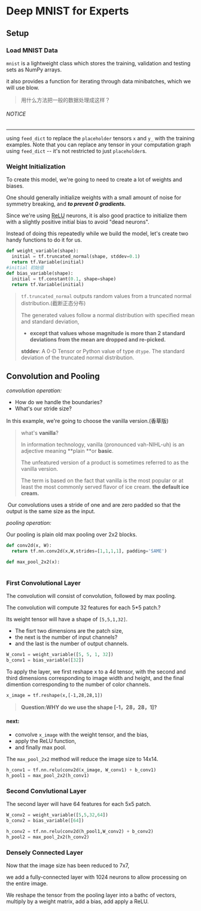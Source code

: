 # Deep MNIST for Experts



## Setup

### Load MNIST Data

`mnist` is a lightweight class which stores the training, validation and testing sets as NumPy arrays.

it also provides a function for iterating through data minibatches, which we will use blow.

> 用什么方法把一般的数据处理成这样？

###### NOTICE

---

using `feed_dict` to replace the `placeholder` tensors `x` and `y_` with the training examples. Note that you can replace any tensor in your computation graph using `feed_dict` -- it's not restricted to just `placeholder`s.



### Weight Initialization

To create this model, we're going to need to create a lot of weights and biases. 

One should generally initialize weights with a small amount of noise for symmetry breaking, and ***to prevent 0 gradients.***

 Since we're using [ReLU](https://en.wikipedia.org/wiki/Rectifier_(neural_networks)) neurons, it is also good practice to initialize them with a slightly positive initial bias to avoid "dead neurons". 

Instead of doing this repeatedly while we build the model, let's create two handy functions to do it for us.

```python
def weight_variable(shape):
  initial = tf.truncated_normal(shape, stddev=0.1)
  return tf.Variable(initial)
#initial 初始值
def bias_variable(shape):
  initial = tf.constant(0.1, shape=shape)
  return tf.Variable(initial)
```

> `tf.truncated_normal` outputs random values from a truncated normal distribution.(截断正态分布)
>
> The generated values follow a normal distribution with specified mean and standard deviation,
>
> - **except that values whose magnitude is more than 2 standard deviations from the mean are dropped and re-picked.**
>
> **stddev**: A 0-D Tensor or Python value of type `dtype`. The standard deviation of the truncated normal distribution.

## Convolution and Pooling

*convolution operation:*

- How do we handle the boundaries?
- What's our stride size?

In this example, we're going to choose the vanilla version.(香草版)

> what's **vanilla**?
>
> In information technology, vanilla (pronounced vah-NIHL-uh) is an adjective meaning **plain **or **basic**. 
>
> The unfeatured version of a product is sometimes referred to as the vanilla version.
>
> The term is based on the fact that vanilla is the most popular or at least the most commonly served flavor of ice cream. **the default ice cream.**

​	Our convolutions uses a stride of one and are zero padded so that the output is the same size as the input.

*pooling operation:*

Our pooling is plain old max pooling over 2x2 blocks.

```python
def conv2d(x, W):
  return tf.nn.conv2d(x,W,strides=[1,1,1,1], padding='SAME')

def max_pool_2x2(x):
  
```

### First Convolutional Layer

The convolution will consist of convolution, followed by max pooling.

The convolution will compute 32 features for each 5*5 patch.?

Its weight tensor will have a shape of `[5,5,1,32]`. 

- The fisrt two dimensions are the patch size,
- the next is the number of input channels?
- and the last is the number of output channels.

```python
W_conv1 = weight_variable([5, 5, 1, 32])
b_conv1 = bias_variable([32])
```

To apply the layer, we first reshape x to a 4d tensor, with the second and third dimensions corresponding to image width and height, and the final dimention corresponding to the number of color channels.

`x_image = tf.reshape(x,[-1,28,28,1])` 

> **Question:WHY do we use the shape [-1，28，28，1]?**

#### next:

- convolve `x_image` with the weight tensor, and the bias,
- apply the ReLU function,
- and finally max pool.

The `max_pool_2x2` method will reduce the image size to 14x14.

```python
h_conv1 = tf.nn.relu(conv2d(x_image, W_conv1) + b_conv1)
h_pool1 = max_pool_2x2(h_conv1)
```

### Second Convlutional Layer

The second layer will have 64 features for each 5x5 patch.

```python
W_conv2 = weight_variable([5,5,32,64])
b_conv2 = bias_variable([64])

h_conv2 = tf.nn.relu(conv2d(h_pool1,W_conv2) + b_conv2)
h_pool2 = max_pool_2x2(h_conv2)
```

### Densely Connected Layer

Now that the image size has been reduced to 7x7,

we add a fully-connected layer with 1024 neurons to allow processing on the entire image. 

We reshape the tensor from the pooling layer into a bathc of vectors, multiply by a weight matrix, add a bias, add apply a ReLU.

